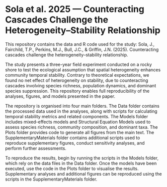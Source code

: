 # Sola et al. 2025 — Counteracting Cascades Challenge the Heterogeneity–Stability Relationship

This repository contains the data and R code used for the study:
Sola, J., Fairchild, T.P., Perkins, M.J., Bull, J.C., & Griffin, J.N. (2025). Counteracting cascades challenge the heterogeneity–stability relationship.

The study presents a three-year field experiment conducted on a rocky shore to test the ecological assumption that spatial heterogeneity enhances community temporal stability. Contrary to theoretical expectations, we found no net effect of heterogeneity on stability, due to counteracting cascades involving species richness, population dynamics, and dominant species suppression. This repository enables full reproducibility of the analyses, figures, and models presented in the paper.

The repository is organised into four main folders. The Data folder contains the processed data used in the analyses, along with scripts for calculating temporal stability metrics and related components. The Models folder includes mixed-effects models and Structural Equation Models used to assess species richness, community composition, and dominant taxa. The Plots folder provides code to generate all figures from the main text. The SupplementaryMaterials folder contains additional scripts used to reproduce supplementary figures, conduct sensitivity analyses, and perform further assessments.

To reproduce the results, begin by running the scripts in the Models folder, which rely on the data files in the Data folder. Once the models have been executed, use the code in the Plots folder to visualise the results. Supplementary analyses and additional figures can be reproduced using the scripts in the SupplementaryMaterials folder.
